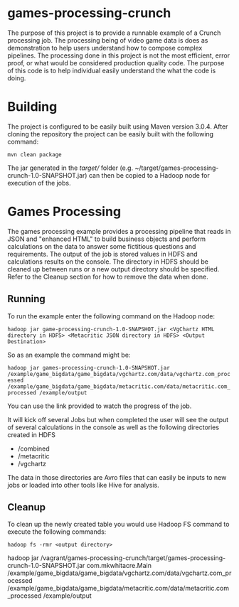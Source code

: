 games-processing-crunch
===============

The purpose of this project is to provide a runnable example of a Crunch processing job.  The processing being of video game data is does as demonstration
to help users understand how to compose complex pipelines.  The processing done in this project is not the most efficient, error proof, or what would be
considered production quality code.  The purpose of this code is to help individual easily understand the what the code is doing.

Building
========

The project is configured to be easily built using Maven version 3.0.4.  After cloning the repository the project can be easily built
with the following command:

`mvn clean package`

The jar generated in the *target/* folder (e.g. ~/target/games-processing-crunch-1.0-SNAPSHOT.jar) can then be copied to a Hadoop node for
execution of the jobs.

Games Processing
===================

The games processing example provides a processing pipeline that reads in JSON and "enhanced HTML" to build business objects and perform
calculations on the data to answer some fictitious questions and requirements.  The output of the job is stored values in HDFS and calculations
results on the console.  The directory in HDFS should be cleaned up between runs or a new output directory should be specified.
Refer to the Cleanup section for how to remove the data when done.

Running
-------

To run the example enter the following command on the Hadoop node:

`hadoop jar game-processing-crunch-1.0-SNAPSHOT.jar <VgChartz HTML directory in HDFS> <Metacritic JSON directory in HDFS> <Output Destination>`

So as an example the command might be:

`hadoop jar games-processing-crunch-1.0-SNAPSHOT.jar /example/game_bigdata/game_bigdata/vgchartz.com/data/vgchartz.com_processed /example/game_bigdata/game_bigdata/metacritic.com/data/metacritic.com_processed /example/output`

You can use the link provided to watch the progress of the job.

It will kick off several Jobs but when completed the user will see the output of several calculations in the console as well as the following directories
created in HDFS

* <output directory>/combined
* <output directory>/metacritic
* <output directory>/vgchartz

The data in those directories are Avro files that can easily be inputs to new jobs or loaded into other tools like Hive for analysis.

Cleanup
-------

To clean up the newly created table you would use Hadoop FS command to execute the following commands:

`hadoop fs -rmr <output directory>`







hadoop jar /vagrant/games-processing-crunch/target/games-processing-crunch-1.0-SNAPSHOT.jar com.mkwhitacre.Main /example/game_bigdata/game_bigdata/vgchartz.com/data/vgchartz.com_processed /example/game_bigdata/game_bigdata/metacritic.com/data/metacritic.com_processed /example/output